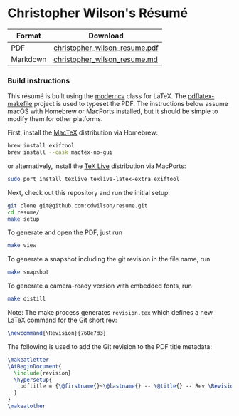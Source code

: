 # Christopher Wilson's Résumé

| Format   | Download                            |
| -------- | ----------------------------------- |
| PDF      | [christopher\_wilson\_resume.pdf][] |
| Markdown | [christopher\_wilson\_resume.md][]  |

### Build instructions

This résumé is built using the [moderncv][] class for LaTeX.  The
[pdflatex-makefile][] project is used to typeset the PDF.  The instructions
below assume macOS with Homebrew or MacPorts installed, but it should be simple
to modify them for other platforms.

First, install the [MacTeX][] distribution via Homebrew:

```bash
brew install exiftool
brew install --cask mactex-no-gui
```

or alternatively, install the [TeX Live][] distribution via MacPorts:

```bash
sudo port install texlive texlive-latex-extra exiftool
```

Next, check out this repository and run the initial setup:

```bash
git clone git@github.com:cdwilson/resume.git
cd resume/
make setup
```

To generate and open the PDF, just run

```bash
make view
```

To generate a snapshot including the git revision in the file name, run

```bash
make snapshot
```

To generate a camera-ready version with embedded fonts, run

```bash
make distill
```

Note: The make process generates `revision.tex` which defines a new LaTeX
command for the Git short rev:

```latex
\newcommand{\Revision}{760e7d3}
```

The following is used to add the Git revision to the PDF title metadata:

```latex
\makeatletter
\AtBeginDocument{
  \include{revision}
  \hypersetup{
    pdftitle = {\@firstname{}~\@lastname{} -- \@title{} -- Rev \Revision},
  }
}
\makeatother
```

[christopher\_wilson\_resume.pdf]: https://cdwilson.github.io/resume/christopher_wilson_resume.pdf
[christopher\_wilson\_resume.md]: https://github.com/cdwilson/resume/blob/master/christopher_wilson_resume.md
[moderncv]: https://launchpad.net/moderncv
[TeX Live]: https://www.tug.org/texlive/
[MacTeX]: http://www.tug.org/mactex/
[pdflatex-makefile]: http://github.com/ransford/pdflatex-makefile
